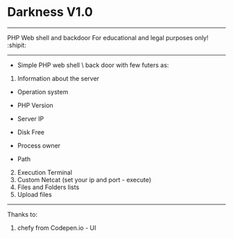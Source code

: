 # Darkness V1.0
***
PHP Web shell and backdoor
For educational and legal purposes only! :shipit:
***

*  Simple PHP web shell \ back door with few futers as:
1. Information about the server
- Operation system
+ PHP Version
- Server IP
+ Disk Free
- Process owner
+ Path
2. Execution Terminal
3. Custom Netcat (set your ip and port - execute)
4. Files and Folders lists
5. Upload files
***
Thanks to:
1. chefy from Codepen.io - UI

